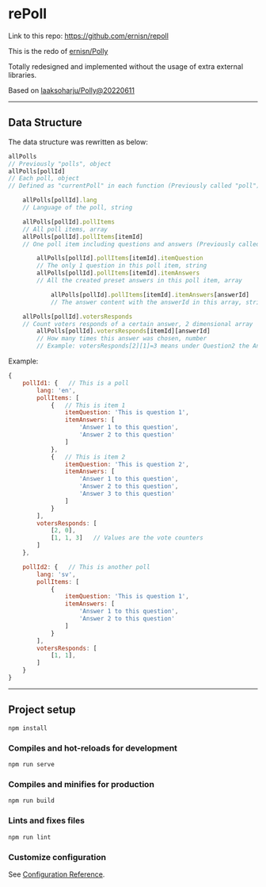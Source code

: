 # rePoll

Link to this repo: https://github.com/ernisn/repoll

This is the redo of [ernisn/Polly](https://github.com/ernisn/polly) 

Totally redesigned and implemented without the usage of extra external libraries.

Based on [laaksoharju/Polly@20220611](https://github.com/laaksoharju/polly)

---

## Data Structure

The data structure was rewritten as below:

```javascript
allPolls
// Previously "polls", object
allPolls[pollId]
// Each poll, object
// Defined as "currentPoll" in each function (Previously called "poll")

	allPolls[pollId].lang
	// Language of the poll, string

	allPolls[pollId].pollItems
	// All poll items, array
	allPolls[pollId].pollItems[itemId]
	// One poll item including questions and answers (Previously called "question"), object

		allPolls[pollId].pollItems[itemId].itemQuestion
		// The only 1 question in this poll item, string
		allPolls[pollId].pollItems[itemId].itemAnswers
		// All the created preset answers in this poll item, array

			allPolls[pollId].pollItems[itemId].itemAnswers[answerId]
			// The answer content with the answerId in this array, string

	allPolls[pollId].votersResponds
	// Count voters responds of a certain answer, 2 dimensional array
		allPolls[pollId].votersResponds[itemId][answerId]
		// How many times this answer was chosen, number
		// Example: votersResponds[2][1]=3 means under Question2 the Answer1 was voted 3 times

```

Example:

```javascript
{
    pollId1: {   // This is a poll
        lang: 'en',
        pollItems: [
            {   // This is item 1
                itemQuestion: 'This is question 1',
                itemAnswers: [
                    'Answer 1 to this question',
                    'Answer 2 to this question'
                ]
            },
            {   // This is item 2
                itemQuestion: 'This is question 2',
                itemAnswers: [
                    'Answer 1 to this question',
                    'Answer 2 to this question',
                    'Answer 3 to this question'
                ]
            }
        ],
        votersResponds: [
            [2, 0],
            [1, 1, 3]   // Values are the vote counters
        ]
    },

    pollId2: {   // This is another poll
        lang: 'sv',
        pollItems: [
            {
                itemQuestion: 'This is question 1',
                itemAnswers: [
                    'Answer 1 to this question',
                    'Answer 2 to this question'
                ]
            }
        ],
        votersResponds: [
            [1, 1],
        ]
    }
}
```
---

## Project setup
```
npm install
```

### Compiles and hot-reloads for development
```
npm run serve
```

### Compiles and minifies for production
```
npm run build
```

### Lints and fixes files
```
npm run lint
```

### Customize configuration
See [Configuration Reference](https://cli.vuejs.org/config/).
